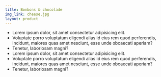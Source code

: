 ```yaml
---
title: Bonbons & chocolade
img_link: cheese.jpg
layout: product
--- 
```


- Lorem ipsum dolor, sit amet consectetur adipisicing elit. 
- Voluptate porro voluptatum eligendi alias id eius rem quod perferendis, incidunt, maiores quas amet nesciunt, esse unde obcaecati aperiam? 
- Tenetur, laboriosam magni?
- Lorem ipsum dolor, sit amet consectetur adipisicing elit. 
- Voluptate porro voluptatum eligendi alias id eius rem quod perferendis, incidunt, maiores quas amet nesciunt, esse unde obcaecati aperiam? 
- Tenetur, laboriosam magni?

